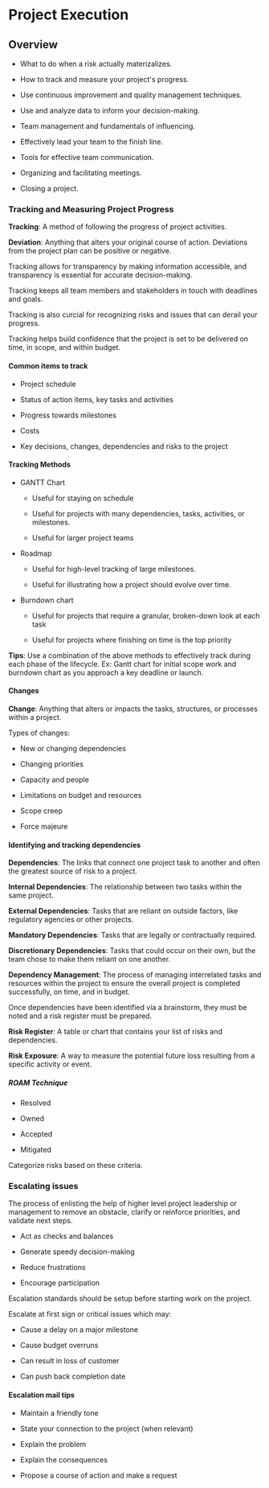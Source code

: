 # Project Execution

## Overview

- What to do when a risk actually materizalizes.

- How to track and measure your project's progress.

- Use continuous improvement and quality management techniques.

- Use and analyze data to inform your decision-making.

- Team management and fundamentals of influencing.

- Effectively lead your team to the finish line.

- Tools for effective team communication.

- Organizing and facilitating meetings.

- Closing a project.

### Tracking and Measuring Project Progress

**Tracking**: A method of following the progress of project activities.

**Deviation**: Anything that alters your original course of action. Deviations from the project plan can be positive or negative.

Tracking allows for transparency by making information accessible, and transparency is essential for accurate decision-making.

Tracking keeps all team members and stakeholders in touch with deadlines and goals.

Tracking is also curcial for recognizing risks and issues that can derail your progress.

Tracking helps build confidence that the project is set to be delivered on time, in scope, and within budget.

#### Common items to track

- Project schedule

- Status of action items, key tasks and activities

- Progress towards milestones

- Costs

- Key decisions, changes, dependencies and risks to the project

#### Tracking Methods

- GANTT Chart

	- Useful for staying on schedule

	- Useful for projects with many dependencies, tasks, activities, or milestones.

	- Useful for larger project teams

- Roadmap

	- Useful for high-level tracking of large milestones.

	- Useful for illustrating how a project should evolve over time.

- Burndown chart

	- Useful for projects that require a granular, broken-down look at each task

	- Useful for projects where finishing on time is the top priority


**Tips**: Use a combination of the above methods to effectively track during each phase of the lifecycle. Ex: Gantt chart for initial scope work and burndown chart as you approach a key deadline or launch.

#### Changes

**Change**: Anything that alters or impacts the tasks, structures, or processes within a project.

Types of changes:

- New or changing dependencies

- Changing priorities

- Capacity and people

- Limitations on budget and resources

- Scope creep

- Force majeure

#### Identifying and tracking dependencies

**Dependencies**: The links that connect one project task to another and often the greatest source of risk to a project.

**Internal Dependencies**: The relationship between two tasks within the same project.

**External Dependencies**: Tasks that are reliant on outside factors, like regulatory agencies or other projects.

**Mandatory Dependencies**: Tasks that are legally or contractually required.

**Discretionary Dependencies**: Tasks that could occur on their own, but the team chose to make them reliant on one another.

**Dependency Management**: The process of managing interrelated tasks and resources within the project to ensure the overall project is completed successfully, on time, and in budget.

Once dependencies have been identified via a brainstorm, they must be noted and a risk register must be prepared.

**Risk Register**: A table or chart that contains your list of risks and dependencies.

**Risk Exposure**: A way to measure the potential future loss resulting from a specific activity or event.

##### ROAM Technique

- Resolved

- Owned

- Accepted

- Mitigated

Categorize risks based on these criteria.

### Escalating issues

The process of enlisting the help of higher level project leadership or management to remove an obstacle, clarify or reinforce priorities, and validate next steps.

- Act as checks and balances

- Generate speedy decision-making

- Reduce frustrations

- Encourage participation

Escalation standards should be setup before starting work on the project.

Escalate at first sign or critical issues which may:

- Cause a delay on a major milestone

- Cause budget overruns

- Can result in loss of customer

- Can push back completion date

#### Escalation mail tips

- Maintain a friendly tone

- State your connection to the project (when relevant)

- Explain the problem

- Explain the consequences

- Propose a course of action and make a request

